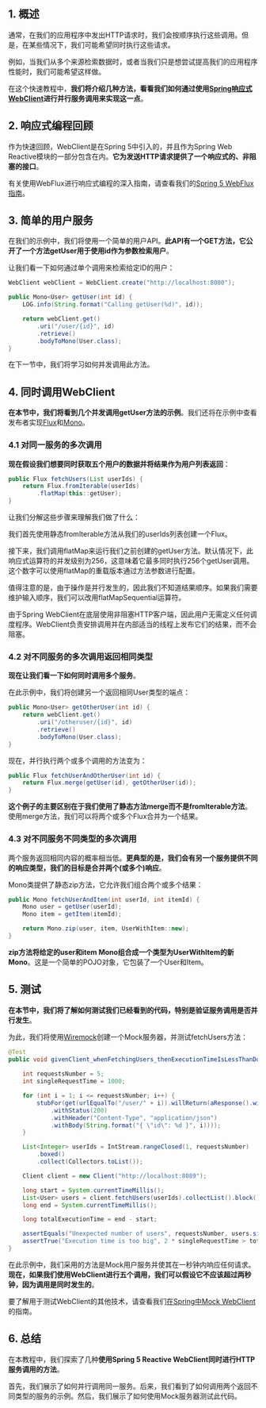## 1. 概述

通常，在我们的应用程序中发出HTTP请求时，我们会按顺序执行这些调用。但是，在某些情况下，我们可能希望同时执行这些请求。

例如，当我们从多个来源检索数据时，或者当我们只是想尝试提高我们的应用程序性能时，我们可能希望这样做。

在这个快速教程中，**我们将介绍几种方法，看看我们如何通过使用[Spring响应式WebClient](https://www.baeldung.com/spring-5-webclient)进行并行服务调用来实现这一点**。

## 2. 响应式编程回顾

作为快速回顾，WebClient是在Spring 5中引入的，并且作为Spring Web Reactive模块的一部分包含在内。**它为发送HTTP请求提供了一个响应式的、非阻塞的接口**。

有关使用WebFlux进行响应式编程的深入指南，请查看我们的[Spring 5 WebFlux指南](https://www.baeldung.com/spring-webflux)。

## 3. 简单的用户服务

在我们的示例中，我们将使用一个简单的用户API。**此API有一个GET方法，它公开了一个方法getUser用于使用id作为参数检索用户**。

让我们看一下如何通过单个调用来检索给定ID的用户：

```java
WebClient webClient = WebClient.create("http://localhost:8080");

public Mono<User> getUser(int id) {
    LOG.info(String.format("Calling getUser(%d)", id));

    return webClient.get()
        .uri("/user/{id}", id)
        .retrieve()
        .bodyToMono(User.class);
}
```

在下一节中，我们将学习如何并发调用此方法。

## 4. 同时调用WebClient

**在本节中，我们将看到几个并发调用getUser方法的示例**。我们还将在示例中查看发布者实现[Flux](https://projectreactor.io/docs/core/release/api/reactor/core/publisher/Flux.html)和[Mono](https://projectreactor.io/docs/core/release/api/reactor/core/publisher/Mono.html)。

### 4.1 对同一服务的多次调用

**现在假设我们想要同时获取五个用户的数据并将结果作为用户列表返回**：

```java
public Flux fetchUsers(List userIds) {
    return Flux.fromIterable(userIds)
        .flatMap(this::getUser);
}
```

让我们分解这些步骤来理解我们做了什么：

我们首先使用静态fromIterable方法从我们的userIds列表创建一个Flux。

接下来，我们调用flatMap来运行我们之前创建的getUser方法。默认情况下，此响应式运算符的并发级别为256，这意味着它最多同时执行256个getUser调用。这个数字可以使用flatMap的重载版本通过方法参数进行配置。

值得注意的是，由于操作是并行发生的，因此我们不知道结果顺序。如果我们需要维护输入顺序，我们可以改用flatMapSequential运算符。

由于Spring WebClient在底层使用非阻塞HTTP客户端，因此用户无需定义任何调度程序。WebClient负责安排调用并在内部适当的线程上发布它们的结果，而不会阻塞。

### 4.2 对不同服务的多次调用返回相同类型

**现在让我们看一下如何同时调用多个服务**。

在此示例中，我们将创建另一个返回相同User类型的端点：

```java
public Mono<User> getOtherUser(int id) {
    return webClient.get()
        .uri("/otheruser/{id}", id)
        .retrieve()
        .bodyToMono(User.class);
}
```

现在，并行执行两个或多个调用的方法变为：

```java
public Flux fetchUserAndOtherUser(int id) {
    return Flux.merge(getUser(id), getOtherUser(id));
}
```

**这个例子的主要区别在于我们使用了静态方法merge而不是fromIterable方法**。使用merge方法，我们可以将两个或多个Flux合并为一个结果。

### 4.3 对不同服务不同类型的多次调用

两个服务返回相同内容的概率相当低。**更典型的是，我们会有另一个服务提供不同的响应类型，我们的目标是合并两个(或多个)响应**。

Mono类提供了静态zip方法，它允许我们组合两个或多个结果：

```java
public Mono fetchUserAndItem(int userId, int itemId) {
    Mono user = getUser(userId);
    Mono item = getItem(itemId);

    return Mono.zip(user, item, UserWithItem::new);
}
```

**zip方法将给定的user和item Mono组合成一个类型为UserWithItem的新Mono**。这是一个简单的POJO对象，它包装了一个User和Item。

## 5. 测试

**在本节中，我们将了解如何测试我们已经看到的代码，特别是验证服务调用是否并行发生**。

为此，我们将使用[Wiremock](https://www.baeldung.com/introduction-to-wiremock)创建一个Mock服务器，并测试fetchUsers方法：

```java
@Test
public void givenClient_whenFetchingUsers_thenExecutionTimeIsLessThanDouble() {
        
    int requestsNumber = 5;
    int singleRequestTime = 1000;

    for (int i = 1; i <= requestsNumber; i++) {
        stubFor(get(urlEqualTo("/user/" + i)).willReturn(aResponse().withFixedDelay(singleRequestTime)
            .withStatus(200)
            .withHeader("Content-Type", "application/json")
			.withBody(String.format("{ \"id\": %d }", i))));
    }

    List<Integer> userIds = IntStream.rangeClosed(1, requestsNumber)
        .boxed()
        .collect(Collectors.toList());

    Client client = new Client("http://localhost:8089");

    long start = System.currentTimeMillis();
    List<User> users = client.fetchUsers(userIds).collectList().block();
    long end = System.currentTimeMillis();

    long totalExecutionTime = end - start;

    assertEquals("Unexpected number of users", requestsNumber, users.size());
    assertTrue("Execution time is too big", 2 * singleRequestTime > totalExecutionTime);
}
```

在此示例中，我们采用的方法是Mock用户服务并使其在一秒钟内响应任何请求。**现在，如果我们使用WebClient进行五个调用，我们可以假设它不应该超过两秒钟，因为调用是同时发生的**。

要了解用于测试WebClient的其他技术，请查看我们[在Spring中Mock WebClient](https://www.baeldung.com/spring-mocking-webclient)的指南。

## 6. 总结

在本教程中，我们探索了几种**使用Spring 5 Reactive WebClient同时进行HTTP服务调用的方法**。

首先，我们展示了如何并行调用同一服务。后来，我们看到了如何调用两个返回不同类型的服务的示例。然后，我们展示了如何使用Mock服务器测试此代码。